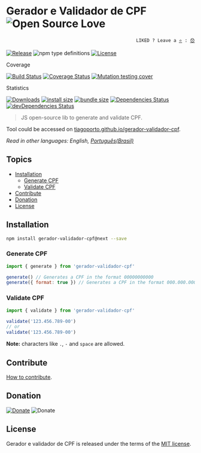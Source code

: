 # Gerador e Validador de CPF ![Open Source Love](https://raw.githubusercontent.com/ellerbrock/open-source-badges/master/badges/open-source-v3/open-source.svg?sanitize=true)

<p align="right">
  <code>LIKED ? Leave a <a href="https://github.com/tiagoporto/gerador-validador-cpf/stargazers">⭐</a> : <a href="https://github.com/tiagoporto/gerador-validador-cpf/issues">😞</a></code>
</p>

[![Release](https://img.shields.io/npm/v/gerador-validador-cpf.svg?style=flat-square&label=release)](https://github.com/tiagoporto/gerador-validador-cpf/releases)
![npm type definitions](https://img.shields.io/npm/types/gerador-validador-cpf.svg?style=flat-square)
[![License](https://img.shields.io/github/license/tiagoporto/gerador-validador-cpf.svg?style=flat-square)](https://raw.githubusercontent.com/tiagoporto/gerador-validador-cpf/master/LICENSE)

Coverage

[![Build Status](https://img.shields.io/travis/com/tiagoporto/gerador-validador-cpf/master.svg?label=tests&logo=travis&style=flat-square)](https://travis-ci.com/tiagoporto/gerador-validador-cpf)
[![Coverage Status](https://img.shields.io/coveralls/tiagoporto/gerador-validador-cpf.svg?style=flat-square)](https://coveralls.io/github/tiagoporto/gerador-validador-cpf)
[![Mutation testing cover](https://img.shields.io/endpoint?style=flat-square&url=https%3A%2F%2Fbadge-api.stryker-mutator.io%2Fgithub.com%2Ftiagoporto%2Fgerador-validador-cpf%2Fmaster)](https://dashboard.stryker-mutator.io/reports/github.com/tiagoporto/gerador-validador-cpf/master)

Statistics

[![Downloads](https://img.shields.io/npm/dt/gerador-validador-cpf.svg?style=flat-square)](https://www.npmjs.com/package/gerador-validador-cpf)
[![install size](https://packagephobia.now.sh/badge?p=gerador-validador-cpf)](https://packagephobia.now.sh/result?p=gerador-validador-cpf)
[![bundle size](https://img.shields.io/bundlephobia/min/gerador-validador-cpf?style=flat-square&label=bundle%20size)](https://bundlephobia.com/result?p=gerador-validador-cpf)
[![Dependencies Status](https://img.shields.io/david/tiagoporto/gerador-validador-cpf.svg?style=flat-square)](https://david-dm.org/tiagoporto/gerador-validador-cpf)
[![devDependencies Status](https://img.shields.io/david/dev/tiagoporto/gerador-validador-cpf.svg?style=flat-square)](https://david-dm.org/tiagoporto/gerador-validador-cpf?type=dev)

> JS open-source lib to generate and validate CPF.

Tool could be accessed on [tiagoporto.github.io/gerador-validador-cpf](http://tiagoporto.github.io/gerador-validador-cpf).

_Read in other languages: English, [Português(Brasil)](https://github.com/tiagoporto/gerador-validador-cpf)_

## Topics

- [Installation](#installation)
  - [Generate CPF](#generate-cpf)
  - [Validate CPF](#validate-cpf)
- [Contribute](#contribute)
- [Donation](#donation)
- [License](#license)

## Installation

```sh
npm install gerador-validador-cpf@next --save
```

### Generate CPF

```javascript
import { generate } from 'gerador-validador-cpf'

generate() // Generates a CPF in the format 00000000000
generate({ format: true }) // Generates a CPF in the format 000.000.000-00
```

### Validate CPF

```javascript
import { validate } from 'gerador-validador-cpf'

validate('123.456.789-00')
// or
validate('123.456.789-00')
```

**Note:** characters like `.`, `-` and `space` are allowed.

## Contribute

[How to contribute](https://github.com/tiagoporto/gerador-validador-cpf/blob/master/CONTRIBUTING.md).

## Donation

[![Donate](https://img.shields.io/badge/donate-PayPal-blue.svg)](https://www.paypal.com/cgi-bin/webscr?cmd=_donations&business=YTDUQ8RZ2G4Q8&lc=BR&item_name=tiagoporto&item_number=geradorcpf&currency_code=BRL&bn=PP%2dDonationsBF%3abtn_donateCC_LG%2egif%3aNonHosted)
![Donate](https://img.shields.io/badge/bitcoin-3DztnDvY7McQ7zwGS8Vjafsbc1ee1HDAmE-yellow.svg?logo=bitcoin)

## License

Gerador e validador de CPF is released under the terms of the [MIT license](https://github.com/tiagoporto/gerador-validador-cpf/blob/master/LICENSE).
